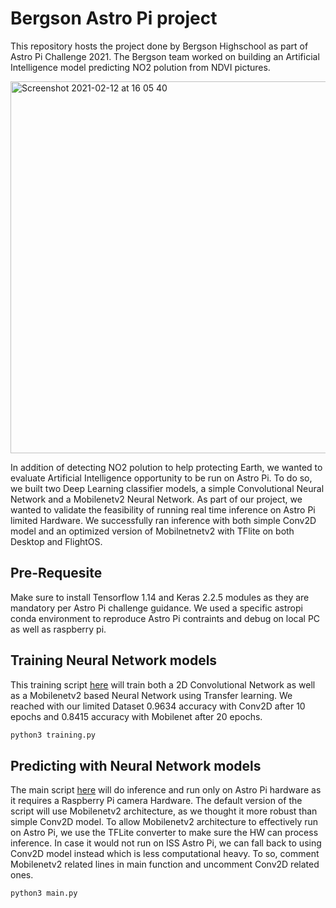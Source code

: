 # Bergson Astro Pi project

This repository hosts the project done by Bergson Highschool as part of Astro Pi Challenge 2021.
The Bergson team worked on building an Artificial Intelligence model predicting NO2 polution from NDVI pictures.

<img width="595" alt="Screenshot 2021-02-12 at 16 05 40" src="https://user-images.githubusercontent.com/8882133/107785033-64bd4600-6d4c-11eb-9976-c3132764dd0d.png">

In addition of detecting NO2 polution to help protecting Earth, we wanted to evaluate Artificial Intelligence opportunity to be run on Astro Pi.
To do so, we built two Deep Learning classifier models, a simple Convolutional Neural Network and a Mobilenetv2 Neural Network.
As part of our project, we wanted to validate the feasibility of running real time inference on Astro Pi limited Hardware.
We successfully ran inference with both simple Conv2D model and an optimized version of Mobilnetnetv2 with TFlite on both Desktop and FlightOS.

## Pre-Requesite
Make sure to install Tensorflow 1.14 and Keras 2.2.5 modules as they are mandatory per Astro Pi challenge guidance.
We used a specific astropi conda environment to reproduce Astro Pi contraints and debug on local PC as well as raspberry pi.

## Training Neural Network models
This training script [here](https://github.com/cl3m3nt/bergson/blob/master/src/training.py) will train both a 2D Convolutional Network as well as a Mobilenetv2 based Neural Network using Transfer learning.
We reached with our limited Dataset 0.9634 accuracy with Conv2D after 10 epochs  and 0.8415 accuracy with Mobilenet after 20 epochs.

```bash
python3 training.py
```

## Predicting with Neural Network models
The main script [here](https://github.com/cl3m3nt/bergson/blob/master/src/main.py) will do inference and run only on Astro Pi hardware as it requires a Raspberry Pi camera Hardware.
The default version of the script will use Mobilenetv2 architecture, as we thought it more robust than simple Conv2D model.
To allow Mobilenetv2 architecture to effectively run on Astro Pi, we use the TFLite converter to make sure the HW can process inference.
In case it would not run on ISS Astro Pi, we can fall back to using Conv2D model instead which is less computational heavy.
To so, comment Mobilenetv2 related lines in main function and uncomment Conv2D related ones.


```bash
python3 main.py
```
